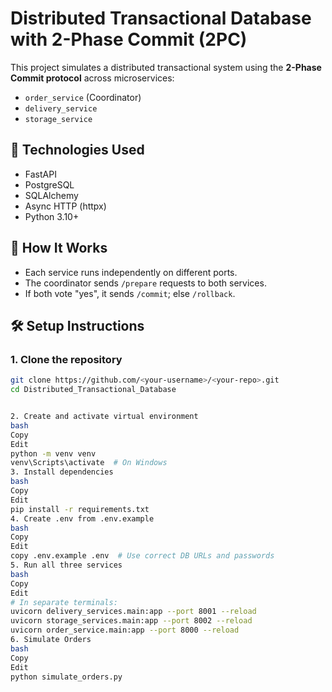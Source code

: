 # Distributed Transactional Database with 2-Phase Commit (2PC)

This project simulates a distributed transactional system using the **2-Phase Commit protocol** across microservices:
- `order_service` (Coordinator)
- `delivery_service`
- `storage_service`

## 🚀 Technologies Used
- FastAPI
- PostgreSQL
- SQLAlchemy
- Async HTTP (httpx)
- Python 3.10+

## 🧠 How It Works
- Each service runs independently on different ports.
- The coordinator sends `/prepare` requests to both services.
- If both vote "yes", it sends `/commit`; else `/rollback`.

## 🛠 Setup Instructions

### 1. Clone the repository
```bash
git clone https://github.com/<your-username>/<your-repo>.git
cd Distributed_Transactional_Database


2. Create and activate virtual environment
bash
Copy
Edit
python -m venv venv
venv\Scripts\activate  # On Windows
3. Install dependencies
bash
Copy
Edit
pip install -r requirements.txt
4. Create .env from .env.example
bash
Copy
Edit
copy .env.example .env  # Use correct DB URLs and passwords
5. Run all three services
bash
Copy
Edit
# In separate terminals:
uvicorn delivery_services.main:app --port 8001 --reload
uvicorn storage_services.main:app --port 8002 --reload
uvicorn order_service.main:app --port 8000 --reload
6. Simulate Orders
bash
Copy
Edit
python simulate_orders.py